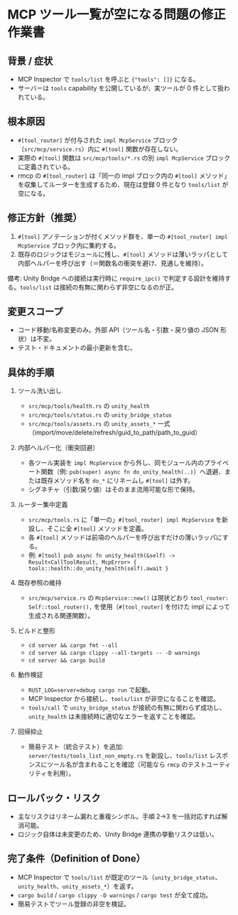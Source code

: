 # MCP ツール一覧が空になる問題の修正作業書

## 背景 / 症状
- MCP Inspector で `tools/list` を呼ぶと `{"tools": []}` になる。
- サーバーは `tools` capability を公開しているが、実ツールが 0 件として扱われている。

## 根本原因
- `#[tool_router]` が付与された `impl McpService` ブロック（`src/mcp/service.rs`）内に `#[tool]` 関数が存在しない。
- 実際の `#[tool]` 関数は `src/mcp/tools/*.rs` の別 `impl McpService` ブロックに定義されている。
- rmcp の `#[tool_router]` は「同一の impl ブロック内の `#[tool]` メソッド」を収集してルーターを生成するため、現在は登録 0 件となり `tools/list` が空になる。

## 修正方針（推奨）
1) `#[tool]` アノテーションが付くメソッド群を、単一の `#[tool_router] impl McpService` ブロック内に集約する。
2) 既存のロジックはモジュールに残し、`#[tool]` メソッドは薄いラッパとして内部ヘルパーを呼び出す（＝関数名の衝突を避け、見通しを維持）。

備考: Unity Bridge への接続は実行時に `require_ipc()` で判定する設計を維持する。`tools/list` は接続の有無に関わらず非空になるのが正。

## 変更スコープ
- コード移動/名称変更のみ。外部 API（ツール名・引数・戻り値の JSON 形状）は不変。
- テスト・ドキュメントの最小更新を含む。

## 具体的手順
1. ツール洗い出し
   - `src/mcp/tools/health.rs` の `unity_health`
   - `src/mcp/tools/status.rs` の `unity_bridge_status`
   - `src/mcp/tools/assets.rs` の `unity_assets_*` 一式（import/move/delete/refresh/guid_to_path/path_to_guid）

2. 内部ヘルパー化（衝突回避）
   - 各ツール実装を `impl McpService` から外し、同モジュール内のプライベート関数（例: `pub(super) async fn do_unity_health(..)`）へ退避、または既存メソッド名を `do_*` にリネームし `#[tool]` は外す。
   - シグネチャ（引数/戻り値）はそのまま流用可能な形で保持。

3. ルーター集中定義
   - `src/mcp/tools.rs` に「単一の」`#[tool_router] impl McpService` を新設し、そこに全 `#[tool]` メソッドを定義。
   - 各 `#[tool]` メソッドは前項のヘルパーを呼び出すだけの薄いラッパにする。
   - 例: `#[tool] pub async fn unity_health(&self) -> Result<CallToolResult, McpError> { tools::health::do_unity_health(self).await }`

4. 既存参照の維持
   - `src/mcp/service.rs` の `McpService::new()` は現状どおり `tool_router: Self::tool_router(),` を使用（`#[tool_router]` を付けた impl によって生成される関連関数）。

5. ビルドと整形
   - `cd server && cargo fmt --all`
   - `cd server && cargo clippy --all-targets -- -D warnings`
   - `cd server && cargo build`

6. 動作検証
   - `RUST_LOG=server=debug cargo run` で起動。
   - MCP Inspector から接続し、`tools/list` が非空になることを確認。
   - `tools/call` で `unity_bridge_status` が接続の有無に関わらず成功し、`unity_health` は未接続時に適切なエラーを返すことを確認。

7. 回帰抑止
   - 簡易テスト（統合テスト）を追加: `server/tests/tools_list_non_empty.rs` を新設し、`tools/list` レスポンスにツール名が含まれることを確認（可能なら `rmcp` のテストユーティリティを利用）。

## ロールバック・リスク
- 主なリスクはリネーム漏れと重複シンボル。手順 2→3 を一括対応すれば解消可能。
- ロジック自体は未変更のため、Unity Bridge 連携の挙動リスクは低い。

## 完了条件（Definition of Done）
- MCP Inspector で `tools/list` が既定のツール（`unity_bridge_status`、`unity_health`、`unity_assets_*`）を返す。
- `cargo build` / `cargo clippy -D warnings` / `cargo test` が全て成功。
- 簡易テストでツール登録の非空を検証。


